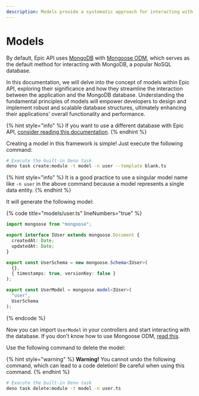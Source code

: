 ```yaml
---
description: Models provide a systematic approach for interacting with databases.
---
```


# Models

By default, Epic API uses [MongoDB](https://www.mongodb.com/) with [Mongoose ODM](https://mongoosejs.com/), which serves as the default method for interacting with MongoDB, a popular NoSQL database.&#x20;

In this documentation, we will delve into the concept of models within Epic API, exploring their significance and how they streamline the interaction between the application and the MongoDB database. Understanding the fundamental principles of models will empower developers to design and implement robust and scalable database structures, ultimately enhancing their applications' overall functionality and performance.

{% hint style="info" %}
If you want to use a different database with Epic API, [consider reading this documentation](../core/database.md).
{% endhint %}

Creating a model in this framework is simple! Just execute the following command:

```bash
# Execute the built-in Deno task
deno task create:module -t model -n user --template blank.ts
```

{% hint style="info" %}
It is a good practice to use a singular model name like `-n user` in the above command because a model represents a single data entity.
{% endhint %}

It will generate the following model:

{% code title="models/user.ts" lineNumbers="true" %}
```typescript
import mongoose from "mongoose";

export interface IUser extends mongoose.Document {
  createdAt: Date;
  updatedAt: Date;
}

export const UserSchema = new mongoose.Schema<IUser>(
  {},
  { timestamps: true, versionKey: false }
);

export const UserModel = mongoose.model<IUser>(
  "user",
  UserSchema
);

```
{% endcode %}

Now you can import `UserModel` in your controllers and start interacting with the database. If you don't know how to use Mongoose ODM, [read this](https://mongoosejs.com/docs/).

Use the following command to delete the model:

{% hint style="warning" %}
**Warning!** You cannot undo the following command, which can lead to a code deletion! Be careful when using this command.
{% endhint %}

```bash
# Execute the built-in Deno task
deno task delete:module -t model -n user.ts
```
